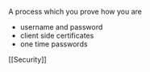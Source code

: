 A process which you prove how you are

- username and password
- client side certificates
- one time passwords


[[Security]]


